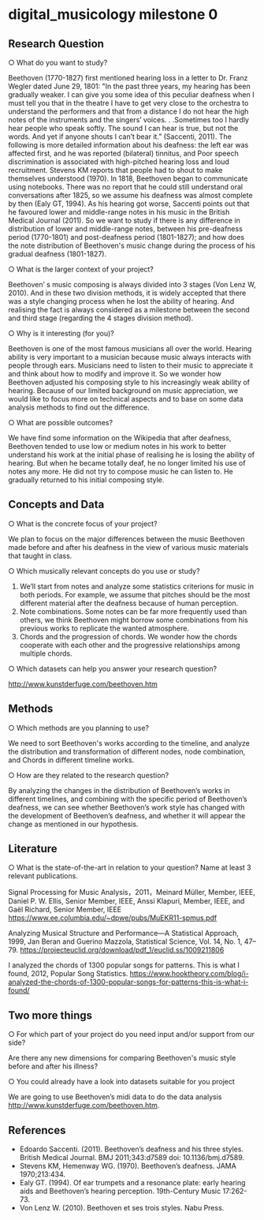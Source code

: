 # digital_musicology milestone 0

## Research Question 

○ What do you want to study? 

Beethoven (1770-1827) first mentioned hearing loss in a letter to Dr. Franz Wegler dated June 29, 1801: "In the past three years, my hearing has been gradually weaker. I can give you some idea of this peculiar deafness when I must tell you that in the theatre I have to get very close to the orchestra to understand the performers and that from a distance I do not hear the high notes of the instruments and the singers’ voices. . .Sometimes too I hardly hear people who speak softly. The sound I can hear is true, but not the words. And yet if anyone shouts I can’t bear it.” (Saccenti, 2011). The following is more detailed information about his deafness: the left ear was affected first, and he was reported (bilateral) tinnitus, and Poor speech discrimination is associated with high-pitched hearing loss and loud recruitment. Stevens KM reports that people had to shout to make themselves understood (1970). In 1818, Beethoven began to communicate using notebooks. There was no report that he could still understand oral conversations after 1825, so we assume his deafness was almost complete by then (Ealy GT, 1994). As his hearing got worse, Saccenti points out that he favoured lower and middle-range notes in his music in the British Medical Journal (2011). So we want to study if there is any difference in distribution of lower and middle-range notes, between his pre-deafness period (1770-1801) and post-deafness period (1801-1827); and how does the note distribution of Beethoven's music change during the process of his gradual deafness (1801-1827).

○ What is the larger context of your project? 

Beethoven’ s music composing is always divided into 3 stages (Von Lenz W, 2010). And in these two division methods, it is widely accepted that there was a style changing process when he lost the ability of hearing. And realising the fact is always considered as a milestone between the second and third stage (regarding the 4 stages division method).

○ Why is it interesting (for you)? 

Beethoven is one of the most famous musicians all over the world. Hearing ability is very important to a musician because music always interacts with people through ears. Musicians need to listen to their music to appreciate it and think about how to modify and improve it. So we wonder how  Beethoven adjusted his composing style to his increasingly weak ability of hearing. Because of our limited background on music appreciation, we would like to focus more on technical aspects and to base on some data analysis methods to find out the difference.

○ What are possible outcomes?

We have find some information on the Wikipedia that after deafness, Beethoven tended to use low or medium notes in his work to better understand his work at the initial phase of realising he is losing the ability of hearing. But when he became totally deaf, he no longer limited his use of notes any more. He did not try to compose music he can listen to. He gradually returned to his initial composing style.

## Concepts and Data 
 
○ What is the concrete focus of your project? 

We plan to focus on the major differences between the music Beethoven made before and after his deafness in the view of various music materials that taught in class. 

○ Which musically relevant concepts do you use or study? 

1) We’ll start from notes and analyze some statistics criterions for music in both periods. For example, we assume that pitches should be the most different material after the deafness because of human perception. 
2) Note combinations. Some notes can be far more frequently used than others, we think Beethoven might borrow some combinations from his previous works to replicate the wanted atmosphere. 
3) Chords and the progression of chords. We wonder how the chords cooperate with each other and the progressive relationships among multiple chords.

○ Which datasets can help you answer your research question? 

http://www.kunstderfuge.com/beethoven.htm


## Methods

○ Which methods are you planning to use? 

We need to sort Beethoven's works according to the timeline, and analyze the distribution and transformation of different nodes, node combination, and Chords in different timeline works.

○ How are they related to the research question? 

By analyzing the changes in the distribution of Beethoven’s works in different timelines, and combining with the specific period of Beethoven’s deafness, we can see whether Beethoven’s work style has changed with the development of Beethoven’s deafness, and whether it will appear the change as mentioned in our hypothesis.

## Literature 

○ What is the state-of-the-art in relation to your question? Name at least 3 relevant publications. 

Signal Processing for Music Analysis，2011，Meinard Müller, Member, IEEE, Daniel P. W. Ellis, Senior Member, IEEE, Anssi Klapuri, Member, IEEE, and
Gaël Richard, Senior Member, IEEE https://www.ee.columbia.edu/~dpwe/pubs/MuEKR11-spmus.pdf

Analyzing Musical Structure and Performance—A Statistical Approach, 1999, Jan Beran and Guerino Mazzola, Statistical Science, Vol. 14, No. 1, 47–79. https://projecteuclid.org/download/pdf_1/euclid.ss/1009211806

I analyzed the chords of 1300 popular songs for patterns. This is what I found, 2012, Popular Song Statistics. https://www.hooktheory.com/blog/i-analyzed-the-chords-of-1300-popular-songs-for-patterns-this-is-what-i-found/

 
## Two more things 

○ For which part of your project do you need input and/or support from our side?

Are there any new dimensions for comparing Beethoven's music style before and after his illness?

○ You could already have a look into datasets suitable for you project

We are going to use Beethoven’s midi data to do the data analysis http://www.kunstderfuge.com/beethoven.htm.

## References

 - Edoardo Saccenti. (2011). Beethoven’s deafness and his three styles. British Medical Journal. BMJ 2011;343:d7589 doi: 10.1136/bmj.d7589.
 - Stevens KM, Hemenway WG. (1970). Beethoven’s deafness. JAMA 1970;213:434.
 - Ealy GT. (1994). Of ear trumpets and a resonance plate: early hearing aids and Beethoven’s hearing perception. 19th-Century Music 17:262-73.
 - Von Lenz W. (2010). Beethoven et ses trois styles. Nabu Press.

